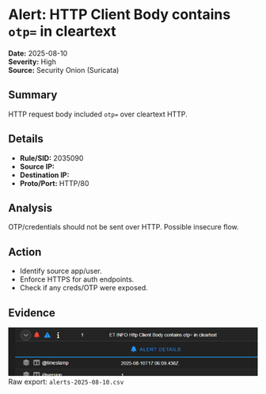 # Alert: HTTP Client Body contains `otp=` in cleartext

**Date:** 2025-08-10  
**Severity:** High  
**Source:** Security Onion (Suricata)

## Summary
HTTP request body included `otp=` over cleartext HTTP.

## Details
- **Rule/SID:** 2035090
- **Source IP:** <fill>
- **Destination IP:** <fill>
- **Proto/Port:** HTTP/80

## Analysis
OTP/credentials should not be sent over HTTP. Possible insecure flow.

## Action
- Identify source app/user.
- Enforce HTTPS for auth endpoints.
- Check if any creds/OTP were exposed.

## Evidence
![HTTP OTP](artifacts/screenshots/http-otp.png)  
Raw export: `alerts-2025-08-10.csv`
